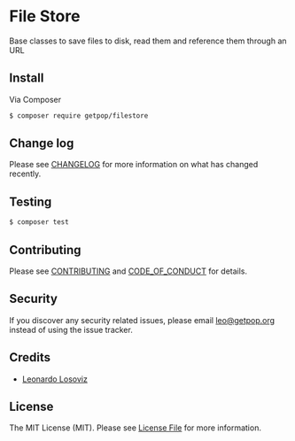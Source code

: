 # File Store

<!--
[![Latest Version on Packagist][ico-version]][link-packagist]
[![Software License][ico-license]](LICENSE.md)
[![Build Status][ico-travis]][link-travis]
[![Coverage Status][ico-scrutinizer]][link-scrutinizer]
[![Quality Score][ico-code-quality]][link-code-quality]
[![Total Downloads][ico-downloads]][link-downloads]
-->

Base classes to save files to disk, read them and reference them through an URL

## Install

Via Composer

``` bash
$ composer require getpop/filestore
```

## Change log

Please see [CHANGELOG](CHANGELOG.md) for more information on what has changed recently.

## Testing

``` bash
$ composer test
```

## Contributing

Please see [CONTRIBUTING](CONTRIBUTING.md) and [CODE_OF_CONDUCT](CODE_OF_CONDUCT.md) for details.

## Security

If you discover any security related issues, please email leo@getpop.org instead of using the issue tracker.

## Credits

- [Leonardo Losoviz][link-author]

## License

The MIT License (MIT). Please see [License File](LICENSE.md) for more information.

<!--
[ico-version]: https://img.shields.io/packagist/v/getpop/filestore.svg?style=flat-square
[ico-license]: https://img.shields.io/badge/license-MIT-brightgreen.svg?style=flat-square
[ico-travis]: https://img.shields.io/travis/getpop/filestore/master.svg?style=flat-square
[ico-scrutinizer]: https://img.shields.io/scrutinizer/coverage/g/getpop/filestore.svg?style=flat-square
[ico-code-quality]: https://img.shields.io/scrutinizer/g/getpop/filestore.svg?style=flat-square
[ico-downloads]: https://img.shields.io/packagist/dt/getpop/filestore.svg?style=flat-square

[link-packagist]: https://packagist.org/packages/getpop/filestore
[link-travis]: https://travis-ci.org/getpop/filestore
[link-scrutinizer]: https://scrutinizer-ci.com/g/getpop/filestore/code-structure
[link-code-quality]: https://scrutinizer-ci.com/g/getpop/filestore
[link-downloads]: https://packagist.org/packages/getpop/filestore
[link-contributors]: ../../contributors
-->

[link-author]: https://github.com/leoloso
